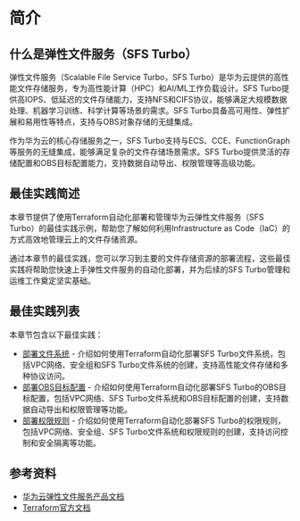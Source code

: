 # 简介

## 什么是弹性文件服务（SFS Turbo）

弹性文件服务（Scalable File Service Turbo，SFS Turbo）是华为云提供的高性能文件存储服务，专为高性能计算（HPC）和AI/ML工作负载设计。SFS Turbo提供高IOPS、低延迟的文件存储能力，支持NFS和CIFS协议，能够满足大规模数据处理、机器学习训练、科学计算等场景的需求。SFS Turbo具备高可用性、弹性扩展和易用性等特点，支持与OBS对象存储的无缝集成。

作为华为云的核心存储服务之一，SFS Turbo支持与ECS、CCE、FunctionGraph等服务的无缝集成，能够满足复杂的文件存储场景需求。SFS Turbo提供灵活的存储配置和OBS目标配置能力，支持数据自动导出、权限管理等高级功能。

## 最佳实践简述

本章节提供了使用Terraform自动化部署和管理华为云弹性文件服务（SFS Turbo）的最佳实践示例，帮助您了解如何利用Infrastructure as Code（IaC）的方式高效地管理云上的文件存储资源。

通过本章节的最佳实践，您可以学习到主要的文件存储资源的部署流程，这些最佳实践将帮助您快速上手弹性文件服务的自动化部署，并为后续的SFS Turbo管理和运维工作奠定坚实基础。

## 最佳实践列表

本章节包含以下最佳实践：

* [部署文件系统](file_system.md) - 介绍如何使用Terraform自动化部署SFS Turbo文件系统，包括VPC网络、安全组和SFS Turbo文件系统的创建，支持高性能文件存储和多种协议访问。
* [部署OBS目标配置](obs_target_configuration.md) - 介绍如何使用Terraform自动化部署SFS Turbo的OBS目标配置，包括VPC网络、SFS Turbo文件系统和OBS目标配置的创建，支持数据自动导出和权限管理等功能。
* [部署权限规则](permission_rule.md) - 介绍如何使用Terraform自动化部署SFS Turbo的权限规则，包括VPC网络、安全组、SFS Turbo文件系统和权限规则的创建，支持访问控制和安全隔离等功能。

## 参考资料

- [华为云弹性文件服务产品文档](https://support.huaweicloud.com/sfs-turbo/index.html)
- [Terraform官方文档](https://www.terraform.io/docs/index.html)
